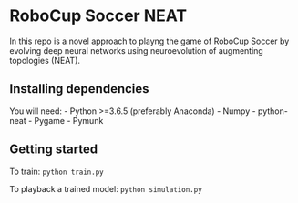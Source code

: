 # RoboCup Soccer NEAT
In this repo is a novel approach to playng the game of RoboCup Soccer by evolving deep neural networks using neuroevolution of augmenting topologies (NEAT).

## Installing dependencies
You will need:
    - Python >=3.6.5 (preferably Anaconda)
    - Numpy
    - python-neat
    - Pygame
    - Pymunk

## Getting started
To train: `python train.py`

To playback a trained model: `python simulation.py`